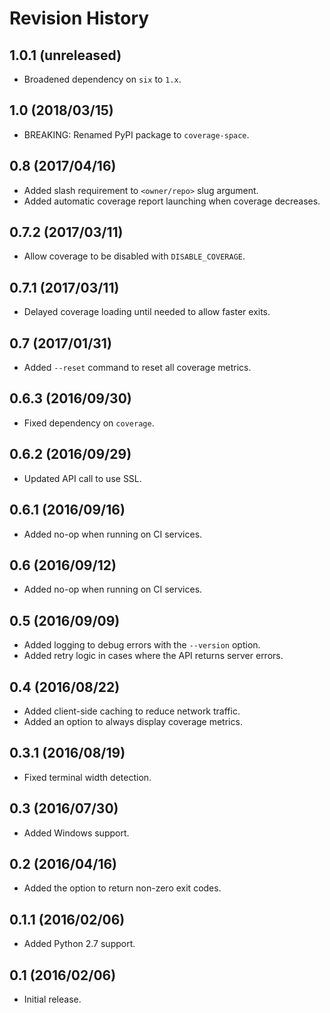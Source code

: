 # Revision History

## 1.0.1 (unreleased)

- Broadened dependency on `six` to `1.x`.

## 1.0 (2018/03/15)

- BREAKING: Renamed PyPI package to `coverage-space`.

## 0.8 (2017/04/16)

- Added slash requirement to `<owner/repo>` slug argument.
- Added automatic coverage report launching when coverage decreases.

## 0.7.2 (2017/03/11)

- Allow coverage to be disabled with `DISABLE_COVERAGE`.

## 0.7.1 (2017/03/11)

- Delayed coverage loading until needed to allow faster exits.

## 0.7 (2017/01/31)

- Added `--reset` command to reset all coverage metrics.

## 0.6.3 (2016/09/30)

- Fixed dependency on `coverage`.

## 0.6.2 (2016/09/29)

- Updated API call to use SSL.

## 0.6.1 (2016/09/16)

- Added no-op when running on CI services.

## 0.6 (2016/09/12)

- Added no-op when running on CI services.

## 0.5 (2016/09/09)

- Added logging to debug errors with the `--version` option.
- Added retry logic in cases where the API returns server errors.

## 0.4 (2016/08/22)

- Added client-side caching to reduce network traffic.
- Added an option to always display coverage metrics.

## 0.3.1 (2016/08/19)

- Fixed terminal width detection.

## 0.3 (2016/07/30)

- Added Windows support.

## 0.2 (2016/04/16)

- Added the option to return non-zero exit codes.

## 0.1.1 (2016/02/06)

- Added Python 2.7 support.

## 0.1 (2016/02/06)

 - Initial release.
